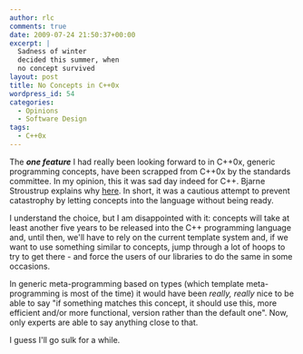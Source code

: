 ```yaml
---
author: rlc
comments: true
date: 2009-07-24 21:50:37+00:00
excerpt: |
  Sadness of winter
  decided this summer, when
  no concept survived
layout: post
title: No Concepts in C++0x
wordpress_id: 54
categories:
  - Opinions
  - Software Design
tags:
  - C++0x
---
```


The _**one feature**_ I had really been looking forward to in C++0x, generic programming concepts, have been scrapped from C++0x by the standards committee. In my opinion, this it was sad day indeed for C++. Bjarne Stroustrup explains why [here](http://www.ddj.com/architect/218600111). In short, it was a cautious attempt to prevent catastrophy by letting concepts into the language without being ready.

I understand the choice, but I am disappointed with it: concepts will take at least another five years to be released into the C++ programming language and, until then, we'll have to rely on the current template system and, if we want to use something similar to concepts, jump through a lot of hoops to try to get there - and force the users of our libraries to do the same in some occasions.

In generic meta-programming based on types (which template meta-programming is most of the time) it would have been _really, really_ nice to be able to say "if something matches this concept, it should use this, more efficient and/or more functional, version rather than the default one". Now, only experts are able to say anything close to that.

I guess I'll go sulk for a while.
